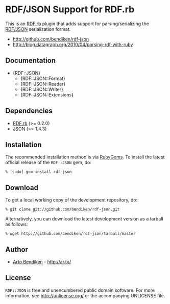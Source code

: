 RDF/JSON Support for RDF.rb
===========================

This is an [RDF.rb][] plugin that adds support for parsing/serializing the
[RDF/JSON][] serialization format.

* <http://github.com/bendiken/rdf-json>
* <http://blog.datagraph.org/2010/04/parsing-rdf-with-ruby>

Documentation
-------------

* {RDF::JSON}
  * {RDF::JSON::Format}
  * {RDF::JSON::Reader}
  * {RDF::JSON::Writer}
  * {RDF::JSON::Extensions}

Dependencies
------------

* [RDF.rb](http://rubygems.org/gems/rdf) (>= 0.2.0)
* [JSON](http://rubygems.org/gems/json_pure) (>= 1.4.3)

Installation
------------

The recommended installation method is via [RubyGems](http://rubygems.org/).
To install the latest official release of the `RDF::JSON` gem, do:

    % [sudo] gem install rdf-json

Download
--------

To get a local working copy of the development repository, do:

    % git clone git://github.com/bendiken/rdf-json.git

Alternatively, you can download the latest development version as a tarball
as follows:

    % wget http://github.com/bendiken/rdf-json/tarball/master

Author
------

* [Arto Bendiken](mailto:arto.bendiken@gmail.com) - <http://ar.to/>

License
-------

`RDF::JSON` is free and unencumbered public domain software. For more
information, see <http://unlicense.org/> or the accompanying UNLICENSE file.

[RDF.rb]:   http://rdf.rubyforge.org/
[RDF/JSON]: http://n2.talis.com/wiki/RDF_JSON_Specification
